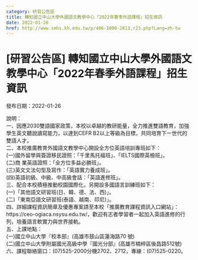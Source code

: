 ```yaml
---
category: 研習公告區
title: 轉知國立中山大學外國語文教學中心「2022年春季外語課程」招生資訊
date: 2022-01-26
href: http://www.smhs.kh.edu.tw/p/406-1000-2813,r23.php?Lang=zh-tw
---
```


# [研習公告區] 轉知國立中山大學外國語文教學中心「2022年春季外語課程」招生資訊

發布日期：2022-01-26

<div><div></div><div>說明：<br> 一、因應2030雙語國家政策，本校以卓越的教研能量，全力推進雙語教育，加強學生英文聽說讀寫能力，以達到CEFR B2以上等級為目標，共同培育下一世代的雙語人才。<br> 二、本校推廣教育外國語文教學中心開設全方位英語培訓專班如下：<br> (一)國外留學與簽證移民證照：「千里馬托福班」、「IELTS國際英檢班」。<br> (二)商 業英語證照：「全方位多益必勝班」。<br> (三)英文文法句型及寫作：「英語實力養成班」。<br> (四)英語初級、中級、中高級會話：「英語進修班」。<br> 三、配合本校積極推動校園國際化，另開設多國語言訓練班如下：<br> (一)「其他語文研習班(日、韓、德、法、西)」。<br> (二)「東南亞語文研習班(泰語、越南、印尼)」。<br> 四、詳細課程資訊簡章及優惠專案請至本校「推廣教育課程資訊入口網站」：https://ceo-ogiaca.nsysu.edu.tw/，歡迎有志者學習者一起加入英語進修的行列，培養語言軟實力與世界接軌。<br> 五、上課地點：<br> (一)國立中山大學『校本部』(高雄市鼓山區蓮海路70 號)<br> (二)國立中山大學附屬國光高級中學『國光分部』(高雄市楠梓區後昌路512號)<br> 六、課程聯絡窗口：(07)525-2000分機2702、2712，專線：(07)525-0220。</div></div>

